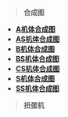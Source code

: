 > **合成图**
* [**A机体合成图**](/aji)
* [**AS机体合成图**](/asji)
* [**B机体合成图**](/bji)
* [**BS机体合成图**](/bsji)
* [**CS机体合成图**](/csji)
* [**S机体合成图**](/sji)
* [**SS机体合成图**](/ssji)

>**扭蛋机**